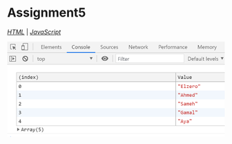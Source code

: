 # Assignment5

*[HTML](./index.html)* | *[JavaScript](./main.js)*  

![img](../pic/assignment5.png)
